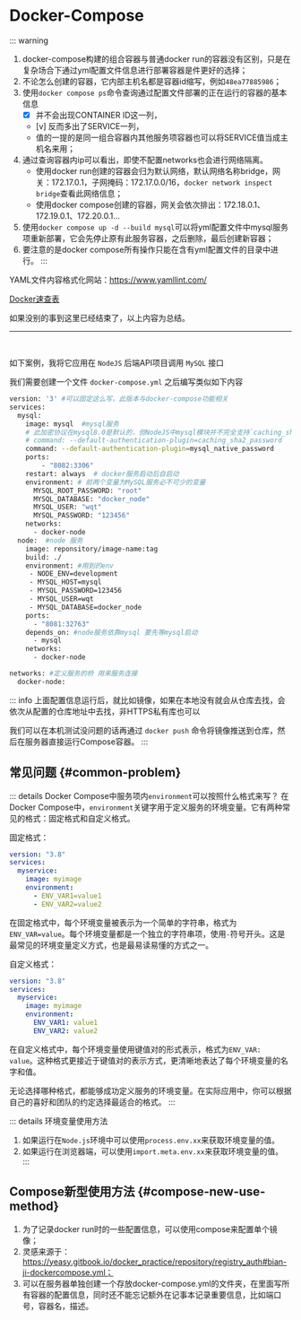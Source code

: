 # Docker-Compose

::: warning

1. docker-compose构建的组合容器与普通docker run的容器没有区别，只是在复杂场合下通过yml配置文件信息进行部署容器是件更好的选择；
2. 不论怎么创建的容器，它内部主机名都是容器id缩写，例如`48ea77885986`；
3. 使用`docker compose ps`命令查询通过配置文件部署的正在运行的容器的基本信息
   - [x] 并不会出现CONTAINER ID这一列，
   - [v] 反而多出了SERVICE一列，
   - 值的一提的是同一组合容器内其他服务项容器也可以将SERVICE值当成主机名来用；
4. 通过查询容器内ip可以看出，即使不配置networks也会进行网络隔离。
   - 使用docker run创建的容器会归为默认网络，默认网络名称bridge，网关：172.17.0.1，子网掩码：172.17.0.0/16，`docker network inspect bridge`查看此网络信息；
   - 使用docker compose创建的容器，网关会依次排出：172.18.0.1、172.19.0.1、172.20.0.1...
5. 使用`docker compose up -d --build mysql`可以将yml配置文件中mysql服务项重新部署，它会先停止原有此服务容器，之后删除，最后创建新容器；
6. 要注意的是docker compose所有操作只能在含有yml配置文件的目录中进行。
   :::

YAML文件内容格式化网站：https://www.yamllint.com/

[Docker速查表](/common-tools/cheat-sheet/docker.md)

如果没别的事到这里已经结束了，以上内容为总结。

---

<br />

如下案例，我将它应用在 `NodeJS` 后端API项目调用 `MySQL` 接口

我们需要创建一个文件 `docker-compose.yml` 之后编写类似如下内容

```bash
version: '3' #可以固定这么写，此版本与docker-compose功能相关
services:
  mysql:
    image: mysql  #mysql服务
    # 此加密协议在mysql8.0是默认的，但NodeJS中mysql模块并不完全支持`caching_sha2_password`
    # command: --default-authentication-plugin=caching_sha2_password
    command: --default-authentication-plugin=mysql_native_password
    ports:
        - "8082:3306"
    restart: always  # docker服务启动后自启动
    environment: # 前两个变量为MySQL服务必不可少的变量
      MYSQL_ROOT_PASSWORD: "root"
      MYSQL_DATABASE: "docker_node"
      MYSQL_USER: "wqt"
      MYSQL_PASSWORD: "123456"
    networks:
      - docker-node
  node:  #node 服务
    image: reponsitory/image-name:tag
    build: ./
    environment: #用到的env
     - NODE_ENV=development
     - MYSQL_HOST=mysql
     - MYSQL_PASSWORD=123456
     - MYSQL_USER=wqt
     - MYSQL_DATABASE=docker_node
    ports:
      - "8081:32763"
    depends_on: #node服务依靠mysql 要先等mysql启动
      - mysql
    networks:
      - docker-node

networks: #定义服务的桥 用来服务连接
  docker-node:
```

::: info
上面配置信息运行后，就比如镜像，如果在本地没有就会从仓库去找，会依次从配置的仓库地址中去找，非HTTPS私有库也可以

我们可以在本机测试没问题的话再通过 `docker push` 命令将镜像推送到仓库，然后在服务器直接运行Compose容器。
:::

## 常见问题 {#common-problem}

::: details Docker Compose中服务项内`environment`可以按照什么格式来写？
在Docker Compose中，`environment`关键字用于定义服务的环境变量。它有两种常见的格式：固定格式和自定义格式。

固定格式：

```yaml
version: "3.8"
services:
  myservice:
    image: myimage
    environment:
      - ENV_VAR1=value1
      - ENV_VAR2=value2
```

在固定格式中，每个环境变量被表示为一个简单的字符串，格式为`ENV_VAR=value`。每个环境变量都是一个独立的字符串项，使用`-`符号开头。这是最常见的环境变量定义方式，也是最易读易懂的方式之一。

自定义格式：

```yaml
version: "3.8"
services:
  myservice:
    image: myimage
    environment:
      ENV_VAR1: value1
      ENV_VAR2: value2
```

在自定义格式中，每个环境变量使用键值对的形式表示，格式为`ENV_VAR: value`。这种格式更接近于键值对的表示方式，更清晰地表达了每个环境变量的名字和值。

无论选择哪种格式，都能够成功定义服务的环境变量。在实际应用中，你可以根据自己的喜好和团队的约定选择最适合的格式。
:::

::: details 环境变量使用方法

1. 如果运行在`Node.js`环境中可以使用`process.env.xx`来获取环境变量的值。
2. 如果运行在浏览器端，可以使用`import.meta.env.xx`来获取环境变量的值。
   :::

## Compose新型使用方法 {#compose-new-use-method}

1. 为了记录docker run时的一些配置信息，可以使用compose来配置单个镜像；
2. 灵感来源于：https://yeasy.gitbook.io/docker_practice/repository/registry_auth#bian-ji-dockercompose.yml；
3. 可以在服务器单独创建一个存放docker-compose.yml的文件夹，在里面写所有容器的配置信息，同时还不能忘记额外在记事本记录重要信息，比如端口号，容器名，描述。
